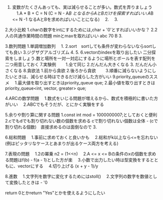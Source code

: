 1. 変数がたくさんあっても、実は減らせることが多い。数式を弄りましょう
　1.A * B + C = N (C = N - A*B となるからAとBだけを探索すればいい.A*B <= N -1 なるAとBを求めればいいことになる)
　2.
　3.

2.大小比較
 1.charの数字をintにするためには,char + '0'とすればいいかな？
 2.2人の共通作業時間の問題 minとmaxを取ればいい abc 70 B
 3.

3.数列問題
 1.単調増加数列
 　1.
 2.sort　sortしても条件が変わらないならsortしても良い
 3.ジグザグアルゴリズム
 4.
 5.
 6.vectorのindexを取り出したい 二分探索をしましょう.数と場所を一対一対応にするように場所とボールを表す配列を二つ用意しておく
 7.実験例
　　1.全て同じ 2.だんだん大きくなる 3. だんだん小さくなる
 8.貪欲法 1.前から貪欲 2.後ろから貪欲
 　　3.順番に減らないようにしたいときは、減らせる時はできるだけ減らした方がいい
 9.priority_queueのススメ
 　1.最大値を取り出すときはpriority_queue<int> que; 2.最小値を取り出すときはpriority_queue<int, vector<int>, greater<int>> que;


4.ARCの数学問題
　1.数式をいじる問題が増えるから、数式を積極的に書いた方がいい
　2.ABCでもそうだが、とにかく実験をする 

5.余りや割り算に関する問題
 1.const int mod = 1000000007;としておくと便利
 2.cでもdでも割り切れない数の個数を求める cで割り切れない個数は全体 - (cで割り切れる個数)　直接求めるのは面倒なので
 3.

6.総和問題
　1.事前に求めておくと良いかも
　2.総和がk以上なら<=を忘れない (例はピッタリなケースとあまりが出るケース両方を考える)

7.表現の問題
　1.2の冪乗 n2 = (1<<n)
　2.A <= x <= Bの条件のxの個数を求める問題はf(b) - f(a - 1)とした方が楽
　3.小数で出力したい時は型変換をするとともに、vector<double>にする
　4.切り上げる (x + y - 1)/y

8.進数
　1.文字列を数字に変化するためにはstoll()
　2.文字列の数字を数値として変換したときは - '0


return 0とかreturn "Yes"とかを使えるようにしたい
